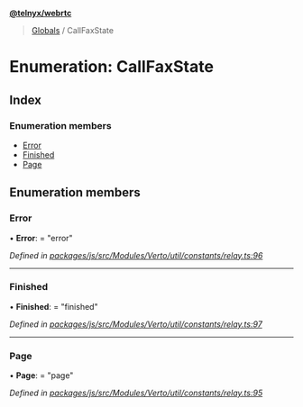 **[@telnyx/webrtc](../README.md)**

> [Globals](../README.md) / CallFaxState

# Enumeration: CallFaxState

## Index

### Enumeration members

* [Error](callfaxstate.md#error)
* [Finished](callfaxstate.md#finished)
* [Page](callfaxstate.md#page)

## Enumeration members

### Error

•  **Error**:  = "error"

*Defined in [packages/js/src/Modules/Verto/util/constants/relay.ts:96](https://github.com/team-telnyx/webrtc/blob/main/packages/js/src/Modules/Verto/util/constants/relay.ts#L96)*

___

### Finished

•  **Finished**:  = "finished"

*Defined in [packages/js/src/Modules/Verto/util/constants/relay.ts:97](https://github.com/team-telnyx/webrtc/blob/main/packages/js/src/Modules/Verto/util/constants/relay.ts#L97)*

___

### Page

•  **Page**:  = "page"

*Defined in [packages/js/src/Modules/Verto/util/constants/relay.ts:95](https://github.com/team-telnyx/webrtc/blob/main/packages/js/src/Modules/Verto/util/constants/relay.ts#L95)*
